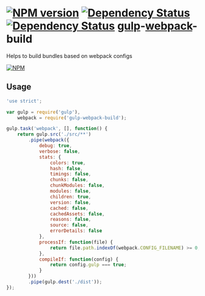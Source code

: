 <!--
This file has been generated using Gitdown (https://github.com/gajus/gitdown).
Direct edits to this will be be overwritten. Look for Gitdown markup file under ./.gitdown/ path.
-->
[![NPM version](http://img.shields.io/npm/v/gulp-webpack-build.svg?style=flat)](https://www.npmjs.org/package/gulp-webpack-build)
[![Dependency Status](https://david-dm.org/mdreizin/gulp-webpack-build.svg?style=flat)](https://david-dm.org/mdreizin/gulp-webpack-build)
[![Dependency Status](https://david-dm.org/mdreizin/gulp-webpack-build/dev-status.svg?style=flat)](https://david-dm.org/mdreizin/gulp-webpack-build#info=devDependencies)
[gulp](https://github.com/gulpjs/gulp)-[webpack](https://github.com/webpack/webpack)-build
==========================================================================================

Helps to build bundles based on webpack configs

[![NPM](https://nodei.co/npm/gulp-webpack-build.png?downloads=true&stars=true)](https://nodei.co/npm/gulp-webpack-build/)

<h2 id="usage">Usage</h2>

``` javascript
'use strict';

var gulp = require('gulp'),
    webpack = require('gulp-webpack-build');

gulp.task('webpack', [], function() {
    return gulp.src('./src/**')
        .pipe(webpack({
            debug: true,
            verbose: false,
            stats: {
                colors: true,
                hash: false,
                timings: false,
                chunks: false,
                chunkModules: false,
                modules: false,
                children: true,
                version: false,
                cached: false,
                cachedAssets: false,
                reasons: false,
                source: false,
                errorDetails: false
            },
            processIf: function(file) {
                return file.path.indexOf(webpack.CONFIG_FILENAME) >= 0;
            },
            compileIf: function(config) {
                return config.gulp === true;
            }
        }))
        .pipe(gulp.dest('./dist'));
});

```